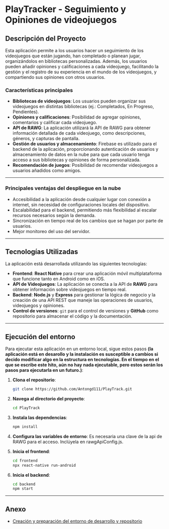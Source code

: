 # PlayTracker - Seguimiento y Opiniones de videojuegos

## Descripción del Proyecto

Esta aplicación permite a los usuarios hacer un seguimiento de los videojuegos que están jugando, han completado o planean jugar, organizándolos en bibliotecas personalizadas. Además, los usuarios pueden añadir opiniones y calificaciones a cada videojuego, facilitando la gestión y el registro de su experiencia en el mundo de los videojuegos, y compartiendo sus opiniones con otros usuarios.

### Características principales

- **Bibliotecas de videojuegos**: Los usuarios pueden organizar sus videojuegos en distintas bibliotecas (ej.: Completados, En Progreso, Pendientes).
- **Opiniones y calificaciones**: Posibilidad de agregar opiniones, comentarios y calificar cada videojuego.
- **API de RAWG**: La aplicación utilizará la API de RAWG para obtener información detallada de cada videojuego, como descripciones, géneros, y capturas de pantalla.
- **Gestión de usuarios y almacenamiento**: Firebase es utilizado para el backend de la aplicación, proporcionando autenticación de usuarios y almacenamiento de datos en la nube para que cada usuario tenga acceso a sus bibliotecas y opiniones de forma personalizada.
- **Recomendación de juegos**: Posibilidad de recomendar videojuegos a usuarios añadidos como amigos.

---

### Principales ventajas del despliegue en la nube
- Accesibilidad a la aplicación desde cualquier lugar con conexión a internet, sin necesidad de configuraciones locales del dispositivo.
- Escalabilidad para el backend, permitiendo más flexibilidad al escalar recursos necesarios según la demanda.
- Sincronización en tiempo real de los cambios que se hagan por parte de usuarios.
- Mejor monitoreo del uso del servidor.

---

## Tecnologías Utilizadas

La aplicación está desarrollada utilizando las siguientes tecnologías:

- **Frontend**: **React Native** para crear una aplicación móvil multiplataforma que funcione tanto en Android como en iOS.
- **API de Videojuegos**: La aplicación se conecta a la API de **RAWG** para obtener información sobre videojuegos en tiempo real.
- **Backend**: **Node.js** y **Express** para gestionar la lógica de negocio y la creación de una API REST que maneje las operaciones de usuarios, videojuegos y opiniones.
- **Control de versiones**: `git` para el control de versiones y **GitHub** como repositorio para almacenar el código y la documentación.

---

## Ejecución del entorno

Para ejecutar esta aplicación en un entorno local, sigue estos pasos **(la aplicación está en desarollo y la instalación es susceptible a cambios si decido modificar algo en la estructura en tecnologías. En el tiempo en el que se escribe este hito, aún no hay nada ejecutable, pero estos serán los pasos para ejecutarla en un futuro.)**:

1. **Clona el repositorio**:
   ```bash
   git clone https://github.com/Antongd111/PlayTrack.git
   ```
   
2. **Navega al directorio del proyecto**:
   ```bash
   cd PlayTrack
   ```

3. **Instala las dependencias**:
   ```bash
   npm install
   ```
   
4. **Configura las variables de entorno**:
   Es necesaria una clave de la api de RAWG para el acceso. Inclúyela en rawgApiConfig.js.

5. **Inicia el frontend**:
   ```bash
   cd frontend
   npx react-native run-android
   ```

5. **Inicia el backend**:
   ```bash
   cd backend
   npm start
   ```
---

## Anexo
- [Creación y preparación del entorno de desarrollo y repositorio](preparacionEntorno.md)
